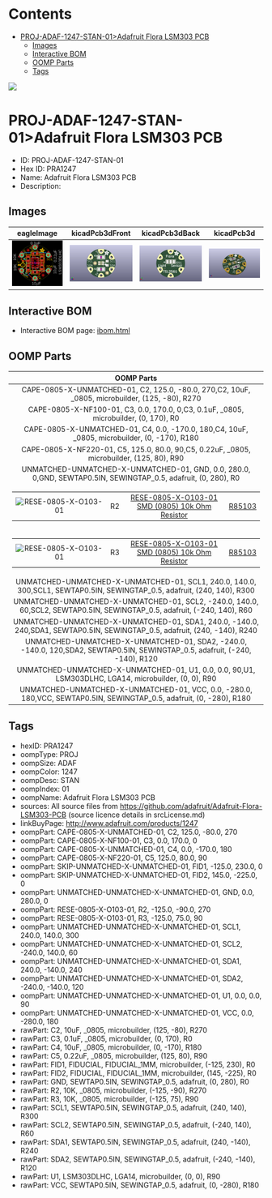 



Contents
========

* [PROJ-ADAF-1247-STAN-01>Adafruit Flora LSM303 PCB](#proj-adaf-1247-stan-01adafruit-flora-lsm303-pcb)
	* [Images](#images)
	* [Interactive BOM](#interactive-bom)
	* [OOMP Parts](#oomp-parts)
	* [Tags](#tags)
  
![][im]
# PROJ-ADAF-1247-STAN-01>Adafruit Flora LSM303 PCB

- ID: PROJ-ADAF-1247-STAN-01
- Hex ID: PRA1247
- Name: Adafruit Flora LSM303 PCB
- Description: 

## Images
  
  

|eagleImage|kicadPcb3dFront|kicadPcb3dBack|kicadPcb3d|
| :---: | :---: | :---: | :---: |
|[![eagleImage](eagleImage_140.png)](eagleImage_600.png)|[![kicadPcb3dFront](kicadPcb3dFront_140.png)](kicadPcb3dFront_600.png)|[![kicadPcb3dBack](kicadPcb3dBack_140.png)](kicadPcb3dBack_600.png)|[![kicadPcb3d](kicadPcb3d_140.png)](kicadPcb3d_600.png)|

## Interactive BOM

- Interactive BOM page: [ibom.html](kicad/bom/ibom.html)

## OOMP Parts
  

|OOMP Parts|
| :---: |
|CAPE-0805-X-UNMATCHED-01, C2, 125.0, -80.0, 270,C2, 10uF, _0805, microbuilder, (125, -80), R270|
|CAPE-0805-X-NF100-01, C3, 0.0, 170.0, 0,C3, 0.1uF, _0805, microbuilder, (0, 170), R0|
|CAPE-0805-X-UNMATCHED-01, C4, 0.0, -170.0, 180,C4, 10uF, _0805, microbuilder, (0, -170), R180|
|CAPE-0805-X-NF220-01, C5, 125.0, 80.0, 90,C5, 0.22uF, _0805, microbuilder, (125, 80), R90|
|UNMATCHED-UNMATCHED-X-UNMATCHED-01, GND, 0.0, 280.0, 0,GND, SEWTAP0.5IN, SEWINGTAP_0.5, adafruit, (0, 280), R0|
|<table><tr><td>![RESE-0805-X-O103-01](https://raw.githubusercontent.com/oomlout/oomlout_OOMP_parts/main/RESE-0805-X-O103-01/image_140.jpg)</td><td> R2</td><td>[RESE-0805-X-O103-01<br>SMD (0805) 10k Ohm Resistor](https://github.com/oomlout/oomlout_OOMP_parts/tree/main/RESE-0805-X-O103-01/)</td><td>[R85103](https://github.com/oomlout/oomlout_OOMP_parts/tree/main/RESE-0805-X-O103-01/)</td></tr></table>|
|<table><tr><td>![RESE-0805-X-O103-01](https://raw.githubusercontent.com/oomlout/oomlout_OOMP_parts/main/RESE-0805-X-O103-01/image_140.jpg)</td><td> R3</td><td>[RESE-0805-X-O103-01<br>SMD (0805) 10k Ohm Resistor](https://github.com/oomlout/oomlout_OOMP_parts/tree/main/RESE-0805-X-O103-01/)</td><td>[R85103](https://github.com/oomlout/oomlout_OOMP_parts/tree/main/RESE-0805-X-O103-01/)</td></tr></table>|
|UNMATCHED-UNMATCHED-X-UNMATCHED-01, SCL1, 240.0, 140.0, 300,SCL1, SEWTAP0.5IN, SEWINGTAP_0.5, adafruit, (240, 140), R300|
|UNMATCHED-UNMATCHED-X-UNMATCHED-01, SCL2, -240.0, 140.0, 60,SCL2, SEWTAP0.5IN, SEWINGTAP_0.5, adafruit, (-240, 140), R60|
|UNMATCHED-UNMATCHED-X-UNMATCHED-01, SDA1, 240.0, -140.0, 240,SDA1, SEWTAP0.5IN, SEWINGTAP_0.5, adafruit, (240, -140), R240|
|UNMATCHED-UNMATCHED-X-UNMATCHED-01, SDA2, -240.0, -140.0, 120,SDA2, SEWTAP0.5IN, SEWINGTAP_0.5, adafruit, (-240, -140), R120|
|UNMATCHED-UNMATCHED-X-UNMATCHED-01, U1, 0.0, 0.0, 90,U1, LSM303DLHC, LGA14, microbuilder, (0, 0), R90|
|UNMATCHED-UNMATCHED-X-UNMATCHED-01, VCC, 0.0, -280.0, 180,VCC, SEWTAP0.5IN, SEWINGTAP_0.5, adafruit, (0, -280), R180|

## Tags

- hexID: PRA1247
- oompType: PROJ
- oompSize: ADAF
- oompColor: 1247
- oompDesc: STAN
- oompIndex: 01
- oompName: Adafruit Flora LSM303 PCB
- sources: All source files from https://github.com/adafruit/Adafruit-Flora-LSM303-PCB (source licence details in srcLicense.md)
- linkBuyPage: http://www.adafruit.com/products/1247
- oompPart: CAPE-0805-X-UNMATCHED-01, C2, 125.0, -80.0, 270
- oompPart: CAPE-0805-X-NF100-01, C3, 0.0, 170.0, 0
- oompPart: CAPE-0805-X-UNMATCHED-01, C4, 0.0, -170.0, 180
- oompPart: CAPE-0805-X-NF220-01, C5, 125.0, 80.0, 90
- oompPart: SKIP-UNMATCHED-X-UNMATCHED-01, FID1, -125.0, 230.0, 0
- oompPart: SKIP-UNMATCHED-X-UNMATCHED-01, FID2, 145.0, -225.0, 0
- oompPart: UNMATCHED-UNMATCHED-X-UNMATCHED-01, GND, 0.0, 280.0, 0
- oompPart: RESE-0805-X-O103-01, R2, -125.0, -90.0, 270
- oompPart: RESE-0805-X-O103-01, R3, -125.0, 75.0, 90
- oompPart: UNMATCHED-UNMATCHED-X-UNMATCHED-01, SCL1, 240.0, 140.0, 300
- oompPart: UNMATCHED-UNMATCHED-X-UNMATCHED-01, SCL2, -240.0, 140.0, 60
- oompPart: UNMATCHED-UNMATCHED-X-UNMATCHED-01, SDA1, 240.0, -140.0, 240
- oompPart: UNMATCHED-UNMATCHED-X-UNMATCHED-01, SDA2, -240.0, -140.0, 120
- oompPart: UNMATCHED-UNMATCHED-X-UNMATCHED-01, U1, 0.0, 0.0, 90
- oompPart: UNMATCHED-UNMATCHED-X-UNMATCHED-01, VCC, 0.0, -280.0, 180
- rawPart: C2, 10uF, _0805, microbuilder, (125, -80), R270
- rawPart: C3, 0.1uF, _0805, microbuilder, (0, 170), R0
- rawPart: C4, 10uF, _0805, microbuilder, (0, -170), R180
- rawPart: C5, 0.22uF, _0805, microbuilder, (125, 80), R90
- rawPart: FID1, FIDUCIAL, FIDUCIAL_1MM, microbuilder, (-125, 230), R0
- rawPart: FID2, FIDUCIAL, FIDUCIAL_1MM, microbuilder, (145, -225), R0
- rawPart: GND, SEWTAP0.5IN, SEWINGTAP_0.5, adafruit, (0, 280), R0
- rawPart: R2, 10K, _0805, microbuilder, (-125, -90), R270
- rawPart: R3, 10K, _0805, microbuilder, (-125, 75), R90
- rawPart: SCL1, SEWTAP0.5IN, SEWINGTAP_0.5, adafruit, (240, 140), R300
- rawPart: SCL2, SEWTAP0.5IN, SEWINGTAP_0.5, adafruit, (-240, 140), R60
- rawPart: SDA1, SEWTAP0.5IN, SEWINGTAP_0.5, adafruit, (240, -140), R240
- rawPart: SDA2, SEWTAP0.5IN, SEWINGTAP_0.5, adafruit, (-240, -140), R120
- rawPart: U1, LSM303DLHC, LGA14, microbuilder, (0, 0), R90
- rawPart: VCC, SEWTAP0.5IN, SEWINGTAP_0.5, adafruit, (0, -280), R180



[im]: kicadPcb3d_450.png
